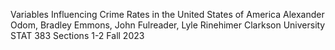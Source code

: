Variables Influencing Crime Rates in the United States of America
Alexander Odom, Bradley Emmons, John Fulreader, Lyle Rinehimer
Clarkson University
STAT 383 Sections 1-2 Fall 2023